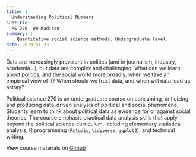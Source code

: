 ```yaml
---
title: |
  Understanding Political Numbers
subtitle: |
  PS 270, UW–Madison
summary: |
    Quantitative social science methods. Undergraduate level.
date: 2019-01-23
---
```



Data are increasingly prevalent in politics (and in journalism, industry, academia...), but data are complex and challenging. 
What can we learn about politics, and the social world more broadly, when we take an empirical view of it? When should we trust data, and when will data lead us astray? 

Political science 270 is an undergraduate course on consuming, criticizing, and producing data-driven analysis of political and social phenomena. 
Students learn to think about political data as evidence for or against social theories. 
The course emphasis practical data analysis skills that apply beyond the political science curriculum, including elementary statistical analysis, R programming (`Rstudio`, `tidyverse`, `ggplot2`), and technical writing.

View course materials on [Github](https://github.com/mikedecr/political-numbers-s19/)
